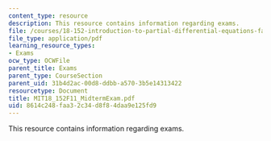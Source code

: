 ```yaml
---
content_type: resource
description: This resource contains information regarding exams.
file: /courses/18-152-introduction-to-partial-differential-equations-fall-2011/8614c248faa32c34d8f84daa9e125fd9_MIT18_152F11_MidtermExam.pdf
file_type: application/pdf
learning_resource_types:
- Exams
ocw_type: OCWFile
parent_title: Exams
parent_type: CourseSection
parent_uid: 31b4d2ac-00d8-ddbb-a570-3b5e14313422
resourcetype: Document
title: MIT18_152F11_MidtermExam.pdf
uid: 8614c248-faa3-2c34-d8f8-4daa9e125fd9
---
```

This resource contains information regarding exams.

